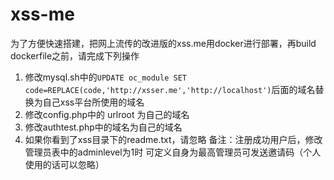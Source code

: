 # xss-me
为了方便快速搭建，把网上流传的改进版的xss.me用docker进行部署，再build dockerfile之前，请完成下列操作

1. 修改mysql.sh中的`UPDATE oc_module SET code=REPLACE(code,'http://xsser.me','http://localhost')`后面的域名替换为自己xss平台所使用的域名
2. 修改config.php中的 urlroot 为自己的域名
3. 修改authtest.php中的域名为自己的域名
4. 如果你看到了xss目录下的readme.txt，请忽略
备注：注册成功用户后，修改管理员表中的adminlevel为1时 可定义自身为最高管理员可发送邀请码（个人使用的话可以忽略）
